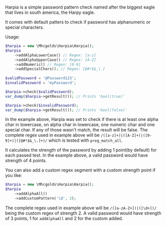 Harpia is a simple password pattern check named after the biggest eagle that lives in south america, the Harpy eagle.

It comes with default patters to check if password has alphanumeric or special characters.

Usage:

```php
$harpia = new \Mhcgolds\Harpia\Harpia();
$harpia
    ->addAlphaLowerCase() // Regex: [a-z]
    ->addAlphaUpperCase() // Regex: [A-Z]
    ->addNumeric() // Regex: [0-9]
    ->addSpecialChars(); // Regex: [@#!$&_\.]
    
$validPassword = '@Password123';
$invalidPassword = 'myPassword';

$harpia->check($validPassword);
var_dump($harpia->getResult()); // Prints 'bool(true)'

$harpia->check($invalidPassword);
var_dump($harpia->getResult()); // Prints 'bool(false)'
```

In the example above, Harpia was set to check if there is at least one alpha char in lowercase, on alpha char in lowercase, one numeric char and one special char. 
If any of those wasn't match, the result will be false. The complete regex used in example above will be `/([a-z]+)|([A-Z]+)|([0-9]+)|([@#!$&_\.]+)/` which is tested with `preg_match_all`.

It calculates the strength of the password by adding 1 point(by default) for each passed test. In the example above, a valid password would have strength of 4 points.

You can also add a custom regex segment with a custom strength point if you like:

```php
$harpia = new \Mhcgolds\Harpia\Harpia();
$harpia
    ->addAlphaAll()
    ->addCustomPattern('\d', 2);
```

The complete regex used in example above will be `/([a-zA-Z+])|([\d+])/` being the custom regex of strength 2. A valid password would have strength of 3 points, 1 for `addAlphaAll` and 2 for the custom added.